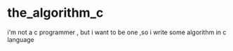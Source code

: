 # the_algorithm_c
i'm not a c programmer , but i want to be one ,so i write some algorithm in c language
